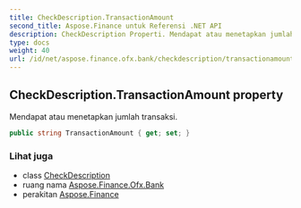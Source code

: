 ```yaml
---
title: CheckDescription.TransactionAmount
second_title: Aspose.Finance untuk Referensi .NET API
description: CheckDescription Properti. Mendapat atau menetapkan jumlah transaksi.
type: docs
weight: 40
url: /id/net/aspose.finance.ofx.bank/checkdescription/transactionamount/
---
```

## CheckDescription.TransactionAmount property

Mendapat atau menetapkan jumlah transaksi.

```csharp
public string TransactionAmount { get; set; }
```

### Lihat juga

* class [CheckDescription](../)
* ruang nama [Aspose.Finance.Ofx.Bank](../../checkdescription/)
* perakitan [Aspose.Finance](../../../)


